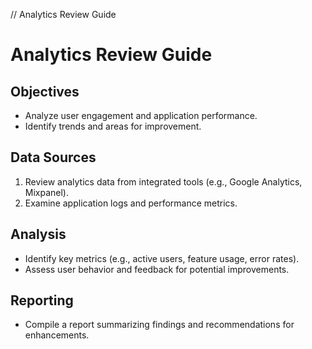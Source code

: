 // Analytics Review Guide
# Analytics Review Guide

## Objectives
- Analyze user engagement and application performance.
- Identify trends and areas for improvement.

## Data Sources
1. Review analytics data from integrated tools (e.g., Google Analytics, Mixpanel).
2. Examine application logs and performance metrics.

## Analysis
- Identify key metrics (e.g., active users, feature usage, error rates).
- Assess user behavior and feedback for potential improvements.

## Reporting
- Compile a report summarizing findings and recommendations for enhancements.